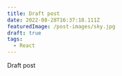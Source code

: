 ```yaml
---
title: Draft post
date: 2022-08-28T16:37:18.111Z
featuredImage: /post-images/sky.jpg
draft: true
tags:
  - React
---
```

Draft post